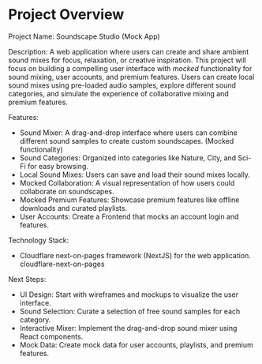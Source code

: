 # Project Overview

Project Name: Soundscape Studio (Mock App)

Description: A web application where users can create and share ambient sound mixes for focus, relaxation, or creative inspiration. This project will focus on building a compelling user interface with *mocked* functionality for sound mixing, user accounts, and premium features. Users can create local sound mixes using pre-loaded audio samples, explore different sound categories, and simulate the experience of collaborative mixing and premium features.

Features:

*   Sound Mixer: A drag-and-drop interface where users can combine different sound samples to create custom soundscapes. (Mocked functionality)
*   Sound Categories: Organized into categories like Nature, City, and Sci-Fi for easy browsing.
*   Local Sound Mixes: Users can save and load their sound mixes locally.
*   Mocked Collaboration: A visual representation of how users could collaborate on soundscapes.
*   Mocked Premium Features: Showcase premium features like offline downloads and curated playlists.
*   User Accounts: Create a Frontend that mocks an account login and features.

Technology Stack:

*   Cloudflare next-on-pages framework (NextJS) for the web application.
    <stack>cloudflare-next-on-pages</stack>

Next Steps:
* UI Design: Start with wireframes and mockups to visualize the user interface.
* Sound Selection: Curate a selection of free sound samples for each category.
* Interactive Mixer: Implement the drag-and-drop sound mixer using React components.
* Mock Data: Create mock data for user accounts, playlists, and premium features.